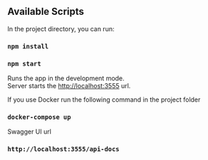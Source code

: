 
## Available Scripts

In the project directory, you can run:

### `npm install`

### `npm start`

Runs the app in the development mode.\
Server starts the  [http://localhost:3555](http://localhost:3555) url.

If you use Docker run the following command in the project folder

### `docker-compose up`

Swagger UI url 

### `http://localhost:3555/api-docs`
